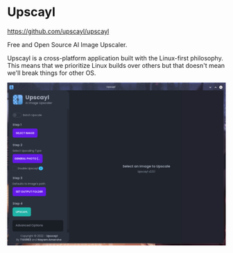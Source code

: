 # Upscayl

https://github.com/upscayl/upscayl

Free and Open Source AI Image Upscaler.

Upscayl is a cross-platform application built with the Linux-first philosophy. This means that we prioritize Linux builds over others but that doesn't mean we'll break things for other OS.

![](preview.png)